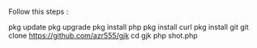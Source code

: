 Follow this steps :

pkg update
pkg upgrade
pkg install php
pkg install curl
pkg install git
git clone https://github.com/azr555/gjk
cd gjk
php shot.php
